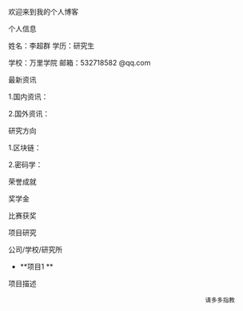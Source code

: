 欢迎来到我的个人博客



个人信息



姓名：李超群                   学历：研究生

学校：万里学院                 邮箱：532718582 @qq.com


最新资讯

1.国内资讯：

2.国外资讯：


研究方向

1.区块链：

2.密码学：


荣誉成就

奖学金

比赛获奖


项目研究

公司/学校/研究所

- **项目1 **

项目描述







                                                           
                                                           请多多指教
